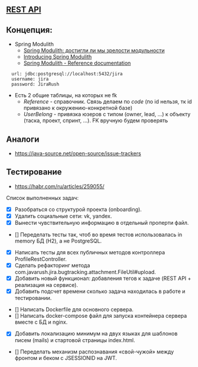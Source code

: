 ## [REST API](http://localhost:8080/doc)

## Концепция:

- Spring Modulith
    - [Spring Modulith: достигли ли мы зрелости модульности](https://habr.com/ru/post/701984/)
    - [Introducing Spring Modulith](https://spring.io/blog/2022/10/21/introducing-spring-modulith)
    - [Spring Modulith - Reference documentation](https://docs.spring.io/spring-modulith/docs/current-SNAPSHOT/reference/html/)

```
  url: jdbc:postgresql://localhost:5432/jira
  username: jira
  password: JiraRush
```

- Есть 2 общие таблицы, на которых не fk
    - _Reference_ - справочник. Связь делаем по _code_ (по id нельзя, тк id привязано к окружению-конкретной базе)
    - _UserBelong_ - привязка юзеров с типом (owner, lead, ...) к объекту (таска, проект, спринт, ...). FK вручную будем
      проверять

## Аналоги

- https://java-source.net/open-source/issue-trackers

## Тестирование

- https://habr.com/ru/articles/259055/

Список выполненных задач:
- [x] Разобраться со структурой проекта (onboarding).
- [x] Удалить социальные сети: vk, yandex.
- [x] Вынести чувствительную информацию в отдельный проперти файл.
- [] Переделать тесты так, чтоб во время тестов использовалась in memory БД (H2), а не PostgreSQL.
- [x] Написать тесты для всех публичных методов контроллера ProfileRestController.
- [x] Сделать рефакторинг метода com.javarush.jira.bugtracking.attachment.FileUtil#upload.
- [x] Добавить новый функционал: добавления тегов к задаче (REST API + реализация на сервисе).
- [x] Добавить подсчет времени сколько задача находилась в работе и тестировании.
- [] Написать Dockerfile для основного сервера.
- [] Написать docker-compose файл для запуска контейнера сервера вместе с БД и nginx.
- [x] Добавить локализацию минимум на двух языках для шаблонов писем (mails) и стартовой страницы index.html.
- [] Переделать механизм распознавания «свой-чужой» между фронтом и беком с JSESSIONID на JWT.